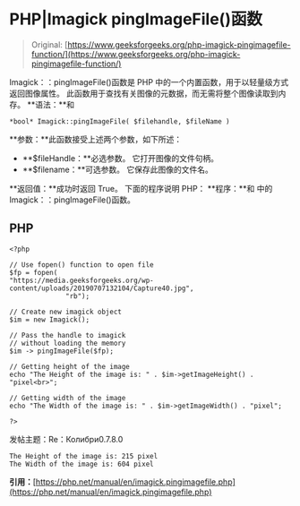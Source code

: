 # PHP|Imagick pingImageFile()函数

> Original: [https://www.geeksforgeeks.org/php-imagick-pingimagefile-function/](https://www.geeksforgeeks.org/php-imagick-pingimagefile-function/)

Imagick：：pingImageFile()函数是 PHP 中的一个内置函数，用于以轻量级方式返回图像属性。 此函数用于查找有关图像的元数据，而无需将整个图像读取到内存。
**语法：**和

```
*bool* Imagick::pingImageFile( $filehandle, $fileName )
```

**参数：**此函数接受上述两个参数，如下所述：

*   **$fileHandle：**必选参数。 它打开图像的文件句柄。
*   **$filename：**可选参数。 它保存此图像的文件名。

**返回值：**成功时返回 True。
下面的程序说明 PHP：
**程序：**和
中的 Imagick：：pingImageFile()函数。

## PHP

```
<?php

// Use fopen() function to open file
$fp = fopen(
"https://media.geeksforgeeks.org/wp-content/uploads/20190707132104/Capture40.jpg",
              "rb");

// Create new imagick object
$im = new Imagick();

// Pass the handle to imagick
// without loading the memory
$im -> pingImageFile($fp);

// Getting height of the image
echo "The Height of the image is: " . $im->getImageHeight() . "pixel<br>";

// Getting width of the image
echo "The Width of the image is: " . $im->getImageWidth() . "pixel";

?>
```

发帖主题：Re：Колибри0.7.8.0

```
The Height of the image is: 215 pixel
The Width of the image is: 604 pixel
```

**引用：**[https://php.net/manual/en/imagick.pingimagefile.php](https://php.net/manual/en/imagick.pingimagefile.php)